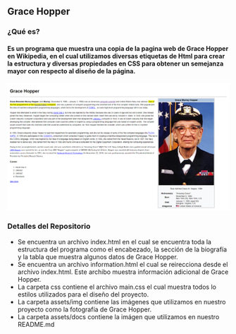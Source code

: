 ## **Grace Hopper**
### **¿Qué es?**
#### Es un programa que muestra una copia de la pagina web de Grace Hopper en Wikipedia, en el cual utilizamos diversas etiquetas de Html para crear la estructura y diversas propiedades en CSS para obtener un semejanza mayor con respecto al diseño de la página.
![Sin titulo](assets/docs/gracehopper.png)
### **Detalles del Repositorio**
- Se encuentra un archivo index.html en el cual se encuentra toda la estructura del programa como el encabezado, la sección de la biografía y la tabla que muestra algunos datos de Grace Hopper.
- Se encuentra un archivo information.html el cual se reirecciona desde el archivo index.html. Este archibo muestra información adicional de Grace Hopper.
- La carpeta css contiene el archivo main.css el cual muestra todos lo estilos utilizados para el diseño del proyecto.
- La carpeta assets/img contiene las imágenes que utilizamos en nuestro proyecto como la fotografía de Grace Hopper.
- La carpeta assets/docs contiene la imágen que utilizamos en nuestro README.md

